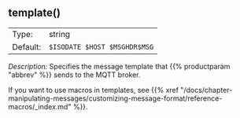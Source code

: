 ---
---
<!-- DISCLAIMER: This file is based on the syslog-ng Open Source Edition documentation https://github.com/balabit/syslog-ng-ose-guides/commit/2f4a52ee61d1ea9ad27cb4f3168b95408fddfdf2 and is used under the terms of The syslog-ng Open Source Edition Documentation License. The file has been modified by Axoflow. -->

## template()

|          |                                |
| -------- | ------------------------------ |
| Type:    | string                         |
| Default: | `$ISODATE $HOST $MSGHDR$MSG` |

*Description:* Specifies the message template that {{% productparam "abbrev" %}} sends to the MQTT broker.

If you want to use macros in templates, see {{% xref "/docs/chapter-manipulating-messages/customizing-message-format/reference-macros/_index.md" %}}.

